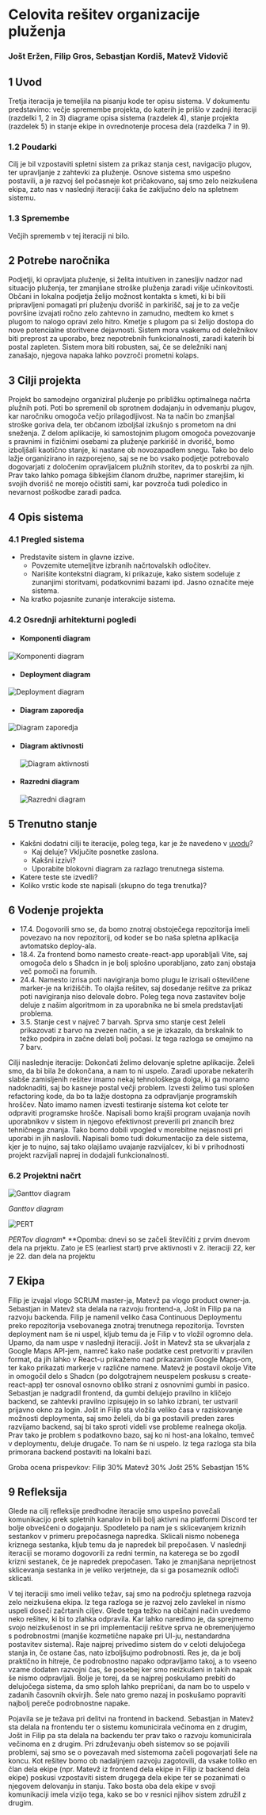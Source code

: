 # Celovita rešitev organizacije pluženja

### Jošt Eržen, Filip Gros, Sebastjan Kordiš, Matevž Vidovič

## 1 Uvod

Tretja iteracija je temeljila na pisanju kode ter opisu sistema.
V dokumentu predstavimo:
večje spremembe projekta, do katerih je prišlo v zadnji iteraciji (razdelki 1, 2 in 3)
diagrame opisa sistema (razdelek 4),
stanje projekta (razdelek 5)
in stanje ekipe in ovrednotenje procesa dela (razdelka 7 in 9).

### 1.2 Poudarki

Cilj je bil vzpostaviti spletni sistem za prikaz stanja cest, navigacijo plugov, ter upravljanje z zahtevki za pluženje. Osnove sistema smo uspešno postavili, a je razvoj šel počasneje kot pričakovano, saj smo zelo neizkušena ekipa, zato nas v naslednji iteraciji čaka še zaključno delo na spletnem sistemu.

### 1.3 Spremembe

Večjih sprememb v tej iteraciji ni bilo.

## 2 Potrebe naročnika

Podjetji, ki opravljata pluženje, si želita intuitiven in zanesljiv nadzor nad situacijo pluženja, ter zmanjšane stroške pluženja zaradi višje učinkovitosti.
Občani in lokalna podjetja želijo možnost kontakta s kmeti, ki bi bili pripravljeni pomagati pri pluženju dvorišč in parkirišč, saj je to za večje površine izvajati ročno zelo zahtevno in zamudno, medtem ko kmet s plugom to nalogo opravi zelo hitro. Kmetje s plugom pa si želijo dostopa do nove potencialne storitvene dejavnosti.
Sistem mora vsakemu od deležnikov biti preprost za uporabo, brez nepotrebnih funkcionalnosti, zaradi katerih bi postal zapleten. Sistem mora biti robusten, saj, če se deležniki nanj zanašajo, njegova napaka lahko povzroči prometni kolaps.

## 3 Cilji projekta

Projekt bo samodejno organiziral pluženje po približku optimalnega načrta plužnih poti. Poti bo spremenil ob sprotnem dodajanju in odvemanju plugov, kar naročniku omogoča večjo prilagodljivost. Na ta način bo zmanjšal stroške goriva dela, ter občanom izboljšal izkušnjo s prometom na dni sneženja.
Z delom aplikacije, ki samostojnim plugom omogoča povezovanje s pravnimi in fizičnimi osebami za pluženje parkirišč in dvorišč, bomo izboljšali kaotično stanje, ki nastane ob novozapadlem snegu. Tako bo delo lažje organizirano in razporejeno, saj se ne bo vsako podjetje potrebovalo dogovarjati z določenim opravljalcem plužnih storitev, da to poskrbi za njih. Prav tako lahko pomaga šibkejšim članom družbe, naprimer starejšim, ki svojih dvorišč ne morejo očistiti sami, kar povzroča tudi poledico in nevarnost poškodbe zaradi padca.

## 4 Opis sistema

### 4.1 Pregled sistema

- Predstavite sistem in glavne izzive.
  - Povzemite utemeljitve izbranih načrtovalskih odločitev.
  - Narišite kontekstni diagram, ki prikazuje, kako sistem sodeluje z zunanjimi storitvami, podatkovnimi bazami ipd. Jasno označite meje sistema.
- Na kratko pojasnite zunanje interakcije sistema.

### 4.2 Osrednji arhitekturni pogledi

  - #### **Komponenti diagram**
  ![Komponenti diagram](https://teaching.lavbic.net/plantuml/png/RLBBRi8m4BpxAqQvq1xu0Gv88AGs9w8YkBGzECa6h0HlP9j4IjL_hvFoSk1cxypipdWzmOeAfGbAEpA5pCYYO0EIsG4P7slMf9sueeYQ8rcjIdJoIsCfEvbmBbt9JGHfiLh65-gzQ1kZfTHoLfAp0t4RFoMcXbjB1c_91lPKrspSGFVtWIN4vEBuwiwAwp4m98Aw7wtp3PccRt83rhLJHzL9noPXfyGzjlNZPQgLBTNkdFf709y-JUADVMCQnFZrub4xJ7DkzJHubi0AnjZD_WXwOkQ_-VpkSKQzp_X3nX5j7iHup337o-9ZiyOYYL_x1Ipo73dPp2ZFP6t5HBCZ6BK_E70HB04pHEz6QeMAO9si_ERg0QD83BAAYa4r7kk5E-FPtDVFEgVyf-ia6akGfLDDNwrEUz_h3m00 "Komponenti diagram")

  - #### **Deployment diagram**
  ![Deployment diagram](https://teaching.lavbic.net/plantuml/png/TLJBRjim4BppAnQ--6J4FVHM572G10tG6e83dGeVrk929YoJAKarJGB_UvUa7fGV5vapmnrobmDZvOs5sKeUbPu1EbW9JDIQBDNAUQiiQcXVZSMTLeUugLptkugchHDL2A6D96WCLjZiZVFmAG2upYiDNvVBPOTCwnb-2P09h0vO4ypAvrdS3_3xXpaI5Cnk4ouTsG6V17_YGJik9Iq_9pwDgPNUKEsKvwAaiSNFG6zxj8cDaTsAo9p4nEA8cd-AnhovqM0bvPsa1bwP7dnUzkODi4cisrup-y2zfxy7DJezQsx7nnAbQx3qfoNdUqy6BJVFuYO9hgzx_4TLwoaMJgjE_LWaUjoXusc-l7D_nuVxVgQE7ojS9upIJPZOPs_GEgf2lUF6qW0oiYR_orXw8lIj9PSfAEMQOi6Kx5eGxBs2nU9xIa6vpjR5k0wVYF80PEkedL_Y3CSzamo8UVVuoJhBqdpCmONMPUk2dyPhKDsvycsn69IiFbOCmxrGiZcEotJAD7_Z-qJnF8TvWiE6T5hEXlibzjeb-dSRb-cSMz6z9Go73rdEGVAy7klhT9SL_kkOXs-4PV4V "Deployment diagram")

 - #### **Diagram zaporedja**
 ![Diagram zaporedja](https://teaching.lavbic.net/plantuml/svg/dPBTRjf048Nlzob6z8PAZL0iZAeeGYBfZo9LZGMbLxqPsmCic1rtl3Ofxz2toeDrR4Cn3RreBuo0_SuvSsQziYd1Wjd7_6HCiR4kHy4jn9XibiAbInFEMC0BkaAFoFaEbT82oyn_eIS_oUpIRVKO4lqWwL2OU9OxbfJalZ6BCtL_0VnERA7TodhgGYAyw-W1EeS5VI_99VJ9BlHnr4rx5NwuU_l-_W8TeNYRs1oT_tV1nN5DKmLwyy9ZjYPd8S_APGycCvXVm-rjSpmU6vEVdA0tQ24iO1eg5DUkA3-KEyFgI7AfJYCLISi7oYVil73s9_wOUxkrUwm7ojdRLZ3yks0odJt297femT7v94qrMw4dRMAqpDLOfxs1TrnnPg7CMJ1c-1ZDJk0qD5ge1eCR7Q7Wb6EhH5-VrnqiCDgZneQAYQsfY7q_AKNcMlRDDrVxLWMj8bqKLrtjq6YbMZkg8rBq6_jLI5z4x9zZf-yZe-Mk3dc30UmnTMjxL6iOwryvfXdfpJjQbYQbhhhxQsYE-Uhri1Ty_bcwPjrduHSaXxLe_cSiCgf7M448MvGDoPegdMEFSDp12uUWTGZ_po5eBaODvjS70zXHNB2-O1uuhgZmxI8Er-4hU_8rlm00)


- #### **Diagram aktivnosti**
  ![Diagram aktivnosti](https://teaching.lavbic.net/plantuml/svg/NP8xRiCm341tdOB8b5mX7dg0ea2NBaKN6c9i-aCPakp1HO_WG_GWxUJSgtJY-5DD0YK-yb4A4NqqvlpME8-fS0dEMeGUyqWTbRg1fcglloG59URy_eWN1A7nL51CJAC8Zkm43jSVxgg299G8rgKFK8a7-3IWw_nQjHa32xoWO4P-mIC41oxjwFez3YGCxf7S9hTKli3nsJhWFYLFJoU8EGaS9-0SWu3rwNPtBgI4SH227YnLhhvpg0e4nqtvh8KFqNOhDmwygEz1whlsfgtDjsF7CrGiN-w6ouoqZ8wenb98-Tnhe1Ui4R2Ct0dd6fqLNGSrMN2DHvqV2YLcNzk6w57VOE9ecajv7B0God0pG9tgT3P35fCjwtQeaalXUigQA2vwEyjiViC_xnLFGlNoG9EUG7GBvMl_LNRjhvQSh_w9CI6wvWy0)


- #### **Razredni diagram**
  ![Razredni diagram](https://teaching.lavbic.net/plantuml/svg/RP1DReCm48Ntd694DxI4gDcogvAqMQS7G8EPEbOisxLDMXHnzuB3dqGtbkRDc-zvXabq3jwxz_fc33oLoAwv5FpYIrdJFG98iQeA8_LFyfp3JOkgrwJcGYq5IrmuJtRIsYWo7GivmG4zbkXee9-fWdlK3R6GFNRtMYbYNbleKm4ozX24Lg5EXxfFs2zRxPfr8cbe1ANVDTdc-4iicP5BnWQ2e_2DeHm-lHMARm0jTpaS1FFpccstrYFfJCZyVB4FIwH2Nggq5rzDmYweE5K5Mi8HkhZDTF5u5sTPlDjkN-9_Jf53xSWjtA-zSJKmxBjo1tOOcJuS_G40)


## 5 Trenutno stanje

- Kakšni dodatni cilji te iteracije, poleg tega, kar je že navedeno v [uvodu](#1-uvod)?
  - Kaj deluje? Vključite posnetke zaslona.
  - Kakšni izzivi?
  - Uporabite blokovni diagram za razlago trenutnega sistema.
- Katere teste ste izvedli?
- Koliko vrstic kode ste napisali (skupno do tega trenutka)?

## 6 Vodenje projekta

- 17.4. Dogovorili smo se, da bomo znotraj obstoječega repozitorija imeli povezavo na nov repozitorij, od koder se bo naša spletna aplikacija avtomatsko deploy-ala.
- 18.4. Za frontend bomo namesto create-react-app uporabljali Vite, saj omogoča delo s Shadcn in je bolj splošno uporabljano, zato zanj obstaja več pomoči na forumih. 
- 24.4. Namesto izrisa poti navigiranja bomo plugu le izrisali oštevilčene marker-je na križiščih. To olajša rešitev, saj dosedanje rešitve za prikaz poti navigiranja niso delovale dobro. Poleg tega nova zastavitev bolje deluje z našim algoritmom in za uporabnika ne bi smela predstavljati problema.
- 3.5. Stanje cest v največ 7 barvah. Sprva smo stanje cest želeli prikazovati z barvo na zvezen način, a se je izkazalo, da brskalnik to težko podpira in začne delati bolj počasi. Iz tega razloga se omejimo na 7 barv.

Cilji naslednje iteracije:
Dokončati želimo delovanje spletne aplikacije. Želeli smo, da bi bila že dokončana, a nam to ni uspelo. Zaradi uporabe nekaterih slabše zamisljenih rešitev imamo nekaj tehnološkega dolga, ki ga moramo nadoknaditi, saj bo kasneje postal večji problem.
Izvesti želimo tusi splošen refactoring kode, da bo ta lažje dostopna za odpravljanje programskih hroščev. Nato imamo namen izvesti testiranje sistema kot celote ter odpraviti programske hrošče. Napisali bomo krajši program uvajanja novih uporabnikov v sistem in njegovo efektivnost preverili pri znancih brez tehničnega znanja. Tako bomo dobili vpogled v morebitne nejasnosti pri uporabi in jih naslovili. Napisali bomo tudi dokumentacijo za dele sistema, kjer je to nujno, saj tako olajšamo uvajanje razvijalcev, ki bi v prihodnosti projekt razvijali naprej in dodajali funkcionalnosti.


### 6.2 Projektni načrt

![Ganttov diagram](https://teaching.lavbic.net/plantuml/png/dPRXRk964CU_-ob6rm_DvKFQa4HDfLDr71YEYc1a7DJhwOGMF9Z5zYxQNRY6wXuX3z4NwQVSUtNM6336HwvHK33htVdDpFvdTjzgmvI9c306NhNjbrn1o5caMFhASTveyv3WRquseRaPXhyT0CDJJBZ0x0T0bnuRCf4AVfZMx5yssfB2R4PftGCDVR4hcOxpLU_O98wKN8emNuktqvjfMBPuqtftwpRovVHXIidFn-23QIbFK1kvS_0bg4aYDORVCb0PPyAZcTa5-yLvyrEUG4V7N2oOJT-uPCae9ZIzGc6S6GyHfbAQiVpBIPY8bYn2q8dZB9ISuyH0jbyQp0pXybSp0pc55exLaga7gFrSktOqCqiLiWTDUS8y1aSJhJJaV3m_lxe0Rb2n2P-pytCugzr2AFZhJy0qVEm4hd_r2HAcYNSDdn5Z3NRLC4xcowT7Mhc2E4Mhc1KiakNNVr7C4TOmz1h01Vo92Ge-GMlvkc2uLVVlN7-mDvsvPYtxRBsISz3q3oC6B8cauYPb81KfaA-jexX3PIvVrWgM6_U3mBiRrRjjRslTlj-Pbq-FGe8XPN1AEfdIN1ia-x4qCC54cYDd1ny6WNit2jn1K7AOYN2x6ymSid_KW2AqoCuwn8Ij68GoNgQqnPiGghcrOsxJQsonjKfiqRyzja_QoKCKJ2SOsgVjLcUioyi2hD-jzqOzzuzWr1owkyoTubc_Yb6kC1mpK6YKr0kC3LyX2HlD4RP0zTt0zpBii7OQUkXVphNWw-S4V5qMSDdqHkNxK7hiwL6HfBFSBQJX851Xn9KsYbDIKrWkf69ZmMEPMcIHsEuFHeFtTR_JQu_kUxxRtj9lAyCwPeSicOiv1xKfXESAu88So6lgtW_Uk_wewGvtgVpb_mX6QXdASLRJ2vbYEXQIgeIUDKjnBVYCTAeDHAGbgoaWBsTo9M6XE7M3SJ97k-3YQ8-zUdFKz_htNSfAyE7qDXU3A6pozvJjnOcw7Nb3rwztkwVhj-nfGTt2O9HfJCS7RfG53fhIWVEl_r1oKbRsgDCBtBPV3pfUxplQoRVT2VOEKCxDKUJtlKwmYVlgfOXctgnoJ2p3e_xKy9gkxG9xI7L_AdfJa9l29MLgKsHAsck5ZZSWW3E5KpOnf7mHlRueWtstLMy4NbPZBs9x-r9Ya1shiSagwUocs19zxtUtGThn2vXgsHvwz5nNF6Y7LvNjy4N0x6Ic_DcKzlEeB2Ah3y7XwP7fNRWvSkWrTwJz2NzmYd8D4xgcq6w5zaptwUPmU2PMJJZeHbKJZjh2CvXz2LTQEvH4rPJITbPDoP9HUj6rzxcsGXJEMqfoTWt-3m00 "Ganttov diagram")

*Ganttov diagram*

![PERT](https://teaching.lavbic.net/plantuml/png/bLDBRjim4Dtp58DcaLM-_jH83GEEemG6d3gGd1Gj0XYqDL9fqQHBKMxh8aV88NgHhf9xbQJaW7QIVZQIPaQSzzxCOvuniQ2Apc52frcgP27YdkHIWLPKvAQ4GXEEYGOjGR7qiuQOAPng9WKX-PHoXCFz5Y7jN7_ds26vfXhF64rjqny4W2eblxelW04JMBQVS8DdSdVaZhGFghCaVw8JsJRkrEaMiHri9OqajXMfObHLjd5-sWfwfflN9CQ45boFy9lkSfQAkH43K_D0HNQztnOCZWztISaTthIdjkN9AI-mKzi7PdwdKpQZxGDNwBm1caD_58Grs4aIR6Bp7JV2t86j7XSAKNHkCZuh7kvDeoLaSzHo2KjOyEBn5uePmWfkXZrW0ZuXHy6cU2k2w0JgBVC-Fu76yQqOLF70nOx0UJUy3C9eFO-IWiFRuj2JYl9EI5TBEOFSF32bG7ag5TDp2bAbLB2LLOXFf6X9mK9R2ircIS5HSR6ZqBkEHiFBSNTmCToauI1V74Ke7-w518svPiPX1Z9dkKR38vDsDrpgIhx5jDXl3qjiny753Zlw68s2o_4eY4QmCwaboQJs-WYwNmhQwQzYv7H98PPPOQrGIduDt-8w_ACIt_5miOz_PZPdJ41hpSe45keb8zN_PAJwFnhfIc7ACOPYOGOy4UpnPuQRSYhkHnNtoZfEWuiTv7KKX2Nplmrk4pQJiLpFQmkelWLKBmqoF0l6ON3J3pxyxvBCTLWejb3sUsLS6iTqPi1npWHLkP4jA9VfMc-zej6eQDGh6eroLy5b_tqt75zrhuBmXNMHyZBlxNNMjyhBU2RtifxzY7yDjck-JRsQ6Jxn76GhpWUaT8EDrqloKjuulUo6EkAF_7drQVFFIhy1 "PERT")

*PERTov diagram**
**Opomba: dnevi so se začeli številčiti z prvim dnevom dela na prjektu. Zato je ES (earliest start) prve aktivnosti v 2. iteraciji 22, ker je 22. dan dela na projektu



## 7 Ekipa

Filip je izvajal vlogo SCRUM master-ja, Matevž pa vlogo product owner-ja.
Sebastjan in Matevž sta delala na razvoju frontend-a, Jošt in Filip pa na razvoju backenda.
Filip je namenil veliko časa Continuous Deploymentu preko repozitorija vsebovanega znotraj trenutnega repozitorija. Tovrsten deployment nam še ni uspel, kljub temu da je Filip v to vložil ogromno dela. Upamo, da nam uspe v naslednji iteraciji.
Jošt in Matevž sta se ukvarjala z Google Maps API-jem, namreč kako naše podatke cest pretvoriti v pravilen format, da jih lahko v React-u prikažemo nad prikazanim Google Maps-om, ter kako prikazati markerje v različne namene.
Matevž je postavil okolje Vite in omogočil delo s Shadcn (po dolgotrajnem neuspelem poskusu s create-react-app) ter osnoval osnovno obliko strani z osnovnimi gumbi in pasico.
Sebastjan je nadgradil frontend, da gumbi delujejo pravilno in kličejo backend, se zahtevki pravilno izpisujejo in so lahko izbrani, ter ustvaril prijavno okno za login.
Jošt in Filip sta vložila veliko časa v raziskovanje možnosti deploymenta, saj smo želeli, da bi ga postavili preden zares razvijamo backend, saj bi tako sproti videli vse probleme realnega okolja. Prav tako je problem s podatkovno bazo, saj ko ni host-ana lokalno, temveč v deploymentu, deluje drugače. To nam še ni uspelo. Iz tega razloga sta bila primorana backend postaviti na lokalni bazi.

Groba ocena prispevkov:
Filip 30%
Matevž 30%
Jošt 25%
Sebastjan 15%


## 9 Refleksija


Glede na cilj refleksije predhodne iteracije smo uspešno povečali komunikacijo prek spletnih kanalov in bili bolj aktivni na platformi Discord ter bolje obveščeni o dogajanju.
Spodletelo pa nam je s sklicevanjem kriznih sestankov v primeru prepočasnega napredka. Sklicali nismo nobenega kriznega sestanka, kljub temu da je napredek bil prepočasen.
V naslednji iteraciji se moramo dogovorili za redni termin, na katerega se bo zgodil krizni sestanek, če je napredek prepočasen. Tako je zmanjšana neprijetnost sklicevanja sestanka in je veliko verjetneje, da si ga posameznik odloči sklicati.

V tej iteraciji smo imeli veliko težav, saj smo na področju spletnega razvoja zelo neizkušena ekipa. Iz tega razloga se je razvoj zelo zavlekel in nismo uspeli doseči začrtanih ciljev. Glede tega težko na običajni način uvedemo neko rešitev, ki bi to zlahka odpravila. Kar lahko naredimo je, da sprejmemo svojo neizkušenost in se pri implementaciji rešitve sprva ne obremenjujemo s podrobnostmi (manjše kozmetične napake pri UI-ju, nestandardna postavitev sistema). Raje najprej privedimo sistem do v celoti delujočega stanja in, če ostane čas, nato izboljšujmo podrobnosti. Res je, da je bolj praktično in hitreje, če podrobnostno napako odpravljamo takoj, a to vseeno vzame dodaten razvojni čas, še posebej ker smo neizkušeni in takih napak še nismo odpravljali. Bolje je torej, da se najprej poskušamo prebiti do delujočega sistema, da smo sploh lahko prepričani, da nam bo to uspelo v zadanih časovnih okvirjih. Šele nato gremo nazaj in poskušamo popraviti najbolj pereče podrobnostne napake.

Pojavila se je težava pri delitvi na frontend in backend. Sebastjan in Matevž sta delala na frontendu ter o sistemu komunicirala večinoma en z drugim, Jošt in Filip pa sta delala na backendu ter prav tako o razvoju komunicirala večinoma en z drugim. Pri združevanju obeh sistemov so se pojavili problemi, saj smo se o povezavah med sistemoma začeli pogovarjati šele na koncu.
Kot rešitev bomo ob nadaljnjem razvoju zagotovili, da vsake toliko en član dela ekipe (npr. Matevž iz frontend dela ekipe in Filip iz backend dela ekipe) poskusi vzpostaviti sistem drugega dela ekipe ter se pozanimati o njegovem delovanju in stanju. Tako bosta oba dela ekipe v svoji komunikaciji imela vizijo tega, kako se bo v resnici njihov sistem združil z drugim.

